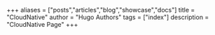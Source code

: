 +++
aliases = ["posts","articles","blog","showcase","docs"]
title = "CloudNative"
author = "Hugo Authors"
tags = ["index"]
description = "CloudNative Page"
+++